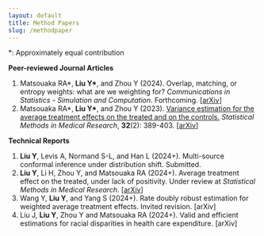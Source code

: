 ```yaml
---
layout: default
title: Method Papers
slug: /methodpaper
---
```


*: Approximately equal contribution

<b> Peer-reviewed Journal Articles </b>
<br>
<ol>	
<li>Matsouaka RA*, <b>Liu Y*</b>, and Zhou Y (2024). Overlap, matching, or entropy weights: what are we weighting for? <em>Communications in Statistics - Simulation and Computation</em>. Forthcoming. [<a href="https://arxiv.org/abs/2210.12968" target="_blank">arXiv</a>]</li>
<li> Matsouaka RA*, <b>Liu Y*</b>, and Zhou Y (2023). <a href="https://journals.sagepub.com/doi/10.1177/09622802221142532" target="_blank">Variance estimation for the average treatment effects on the treated and on the controls.</a> <em>Statistical Methods in Medical Research</em>, <b>32</b>(2): 389-403. [<a href="https://arxiv.org/abs/2209.10742" target="_blank">arXiv</a>] </li>	
</ol>
  
<b> Technical Reports</b>
<br>
<ol>	
<li><b>Liu Y</b>, Levis A, Normand S-L, and Han L (2024+). Multi-source conformal inference under distribution shift. Submitted. </li>
<li><b>Liu Y</b>, Li H, Zhou Y, and Matsouaka RA (2024+). Average treatment effect on the treated, under lack of positivity. Under review at <em>Statistical Methods in Medical Research</em>. [<a href="https://arxiv.org/abs/2309.01334" target="_blank">arXiv</a>] </li>
<li>Wang Y, <b>Liu Y</b>, and Yang S (2024+). Rate doubly robust estimation for weighted average treatment effects. Invited revision. [arXiv] </li>
<li>Liu J, <b>Liu Y</b>, Zhou Y and Matsouaka RA (2024+). Valid and efficient estimations for racial disparities in health care expenditure. [arXiv] </li>
</ol>

<br />
